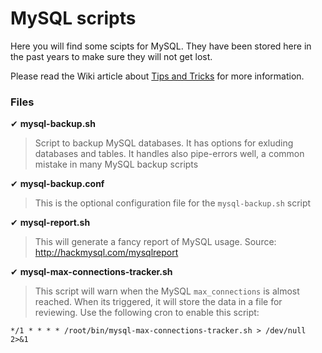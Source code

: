 MySQL scripts
=============

Here you will find some scipts for MySQL. They have been stored here in the past years to make sure they will not get lost.

Please read the Wiki article about [Tips and Tricks](https://wiki.true.nl/Tips_and_Tricks:_MySQL "This is the internal Wiki of True" ) for more information.


### Files

✔ **mysql-backup.sh**
> Script to backup MySQL databases. It has options for exluding databases and tables. It handles also pipe-errors well, a common mistake in many MySQL backup scripts

✔ **mysql-backup.conf**
> This is the optional configuration file for the `mysql-backup.sh` script

✔ **mysql-report.sh**
> This will generate a fancy report of MySQL usage.
> Source: http://hackmysql.com/mysqlreport

✔ **mysql-max-connections-tracker.sh**
> This script will warn when the MySQL `max_connections` is almost reached. When its triggered, it will store the data in a file for reviewing.
> Use the following cron to enable this script:

`*/1 * * * * /root/bin/mysql-max-connections-tracker.sh > /dev/null 2>&1`

